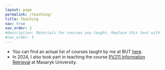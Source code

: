 ```yaml
---
layout: page
permalink: /teaching/
title: Teaching
nav: true
nav_order: 2
#description: Materials for courses you taught. Replace this text with your description.
#nav_order: 5
---
```


- You can find an actual list of courses taught by me at BUT [here](http://www.fit.vutbr.cz/~ifajcik/courses.php.en).  
- In 2024, I also took part in teaching the course [PV211 Information Retrieval](http://www.fi.muni.cz/~sojka/PV211/) at Masaryk University.